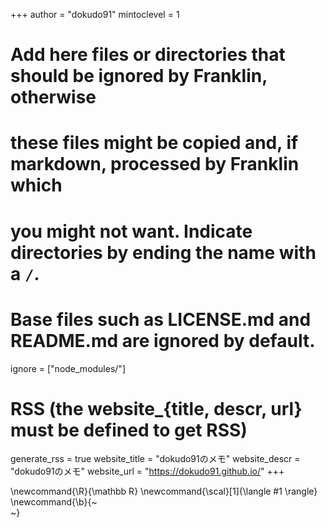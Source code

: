 <!--
Add here global page variables to use throughout your website.
-->
+++
author = "dokudo91"
mintoclevel = 1

# Add here files or directories that should be ignored by Franklin, otherwise
# these files might be copied and, if markdown, processed by Franklin which
# you might not want. Indicate directories by ending the name with a `/`.
# Base files such as LICENSE.md and README.md are ignored by default.
ignore = ["node_modules/"]

# RSS (the website_{title, descr, url} must be defined to get RSS)
generate_rss = true
website_title = "dokudo91のメモ"
website_descr = "dokudo91のメモ"
website_url   = "https://dokudo91.github.io/"
+++

<!--
Add here global latex commands to use throughout your pages.
-->
\newcommand{\R}{\mathbb R}
\newcommand{\scal}[1]{\langle #1 \rangle}
\newcommand{\b}{~~~<br>~~~}
